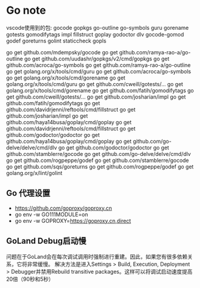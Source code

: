 # Go note

vscode使用到的包:
gocode
gopkgs
go-outline
go-symbols
guru
gorename
gotests
gomodifytags
impl
fillstruct
goplay
godoctor
dlv
gocode-gomod
godef
goreturns
golint
staticcheck
gopls

go get github.com/mdempsky/gocode
go get github.com/ramya-rao-a/go-outline
go get github.com/uudashr/gopkgs/v2/cmd/gopkgs
go get github.com/acroca/go-symbols
go get github.com/ramya-rao-a/go-outline
go get golang.org/x/tools/cmd/guru
go get github.com/acroca/go-symbols
go get golang.org/x/tools/cmd/gorename
go get golang.org/x/tools/cmd/guru
go get github.com/cweill/gotests/...
go get golang.org/x/tools/cmd/gorename
go get github.com/fatih/gomodifytags
go get github.com/cweill/gotests/...
go get github.com/josharian/impl
go get github.com/fatih/gomodifytags
go get github.com/davidrjenni/reftools/cmd/fillstruct
go get github.com/josharian/impl
go get github.com/haya14busa/goplay/cmd/goplay
go get github.com/davidrjenni/reftools/cmd/fillstruct
go get github.com/godoctor/godoctor
go get github.com/haya14busa/goplay/cmd/goplay
go get github.com/go-delve/delve/cmd/dlv
go get github.com/godoctor/godoctor
go get github.com/stamblerre/gocode
go get github.com/go-delve/delve/cmd/dlv
go get github.com/rogpeppe/godef
go get github.com/stamblerre/gocode
go get github.com/sqs/goreturns
go get github.com/rogpeppe/godef
go get golang.org/x/lint/golint

## Go 代理设置

- <https://github.com/goproxy/goproxy.cn>
- go env -w GO111MODULE=on
- go env -w GOPROXY=https://goproxy.cn,direct

## GoLand Debug启动慢

问题在于GoLand会在每次调试调用时强制进行重建。因此，如果您有很多依赖关系，它将非常缓慢。
解决方法是进入Settings > Build, Execution, Deployment > Debugger并禁用Rebuild transitive packages。这样可以将调试启动速度提高20倍（90秒和5秒）
